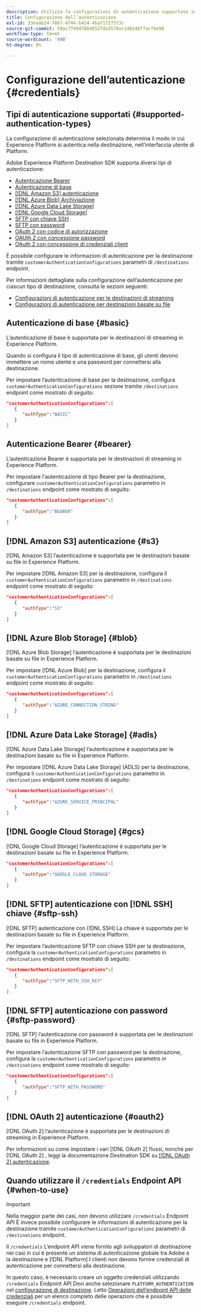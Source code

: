 ```yaml
---
description: Utilizza le configurazioni di autenticazione supportate in Adobe Experience Platform Destination SDK per autenticare gli utenti e attivare i dati nell’endpoint di destinazione.
title: Configurazione dell’autenticazione
exl-id: 33eaab24-f867-4744-b424-4ba71727373c
source-git-commit: 59ac7749d788d8527da3578ec140248f7acf8e98
workflow-type: tm+mt
source-wordcount: '498'
ht-degree: 0%

---
```


# Configurazione dell’autenticazione {#credentials}

## Tipi di autenticazione supportati {#supported-authentication-types}

La configurazione di autenticazione selezionata determina il modo in cui Experience Platform si autentica nella destinazione, nell’interfaccia utente di Platform.

Adobe Experience Platform Destination SDK supporta diversi tipi di autenticazione:

* [Autenticazione Bearer](#bearer)
* [Autenticazione di base](#basic)
* [[!DNL Amazon S3] autenticazione](#s3)
* [[!DNL Azure Blob] Archiviazione](#blob)
* [[!DNL Azure Data Lake Storage]](#adls)
* [[!DNL Google Cloud Storage]](#gcs)
* [SFTP con chiave SSH](#sftp-ssh)
* [SFTP con password](#sftp-password)
* [OAuth 2 con codice di autorizzazione](#oauth2)
* [OAUth 2 con concessione password](#oauth2)
* [OAuth 2 con concessione di credenziali client](#oauth2)

È possibile configurare le informazioni di autenticazione per la destinazione tramite `customerAuthenticationConfigurations` parametri di `/destinations` endpoint.

Per informazioni dettagliate sulla configurazione dell’autenticazione per ciascun tipo di destinazione, consulta le sezioni seguenti:

* [Configurazioni di autenticazione per le destinazioni di streaming](destination-configuration.md#customer-authentication-configurations)
* [Configurazioni di autenticazione per destinazioni basate su file](file-based-destination-configuration.md#customer-authentication-configurations)

## Autenticazione di base {#basic}

L’autenticazione di base è supportata per le destinazioni di streaming in Experience Platform.

Quando si configura il tipo di autenticazione di base, gli utenti devono immettere un nome utente e una password per connettersi alla destinazione.

Per impostare l’autenticazione di base per la destinazione, configura `customerAuthenticationConfigurations` sezione tramite `/destinations` endpoint come mostrato di seguito:

```json
"customerAuthenticationConfigurations":[
   {
      "authType":"BASIC"
   }
]
```

## Autenticazione Bearer {#bearer}

L’autenticazione Bearer è supportata per le destinazioni di streaming in Experience Platform.

Per impostare l&#39;autenticazione di tipo Bearer per la destinazione, configurare `customerAuthenticationConfigurations` parametro in `/destinations` endpoint come mostrato di seguito:

```json
"customerAuthenticationConfigurations":[
   {
      "authType":"BEARER"
   }
]
```

## [!DNL Amazon S3] autenticazione {#s3}

[!DNL Amazon S3] l’autenticazione è supportata per le destinazioni basate su file in Experience Platform.

Per impostare [!DNL Amazon S3] per la destinazione, configura il `customerAuthenticationConfigurations` parametro in `/destinations` endpoint come mostrato di seguito:

```json
"customerAuthenticationConfigurations":[
   {
      "authType":"S3"
   }
]
```

## [!DNL Azure Blob Storage] {#blob}

[!DNL Azure Blob Storage] l’autenticazione è supportata per le destinazioni basate su file in Experience Platform.

Per impostare [!DNL Azure Blob] per la destinazione, configura il `customerAuthenticationConfigurations` parametro in `/destinations` endpoint come mostrato di seguito:

```json
"customerAuthenticationConfigurations":[
   {
      "authType":"AZURE_CONNECTION_STRING"
   }
]
```

## [!DNL Azure Data Lake Storage] {#adls}

[!DNL Azure Data Lake Storage] l’autenticazione è supportata per le destinazioni basate su file in Experience Platform.

Per impostare [!DNL Azure Data Lake Storage] (ADLS) per la destinazione, configura il `customerAuthenticationConfigurations` parametro in `/destinations` endpoint come mostrato di seguito:

```json
"customerAuthenticationConfigurations":[
   {
      "authType":"AZURE_SERVICE_PRINCIPAL"
   }
]
```

## [!DNL Google Cloud Storage] {#gcs}

[!DNL Google Cloud Storage] l’autenticazione è supportata per le destinazioni basate su file in Experience Platform.

```json
"customerAuthenticationConfigurations":[
   {
      "authType":"GOOGLE_CLOUD_STORAGE"
   }
]
```


## [!DNL SFTP] autenticazione con [!DNL SSH] chiave {#sftp-ssh}

[!DNL SFTP] autenticazione con [!DNL SSH] La chiave è supportata per le destinazioni basate su file in Experience Platform.

Per impostare l’autenticazione SFTP con chiave SSH per la destinazione, configura la `customerAuthenticationConfigurations` parametro in `/destinations` endpoint come mostrato di seguito:

```json
"customerAuthenticationConfigurations":[
   {
      "authType":"SFTP_WITH_SSH_KEY"
   }
]
```

## [!DNL SFTP] autenticazione con password {#sftp-password}

[!DNL SFTP] l’autenticazione con password è supportata per le destinazioni basate su file in Experience Platform.

Per impostare l’autenticazione SFTP con password per la destinazione, configura la `customerAuthenticationConfigurations` parametro in `/destinations` endpoint come mostrato di seguito:

```json
"customerAuthenticationConfigurations":[
   {
      "authType":"SFTP_WITH_PASSWORD"
   }
]
```

## [!DNL OAuth 2] autenticazione {#oauth2}

[!DNL OAuth 2] l’autenticazione è supportata per le destinazioni di streaming in Experience Platform.

Per informazioni su come impostare i vari [!DNL OAuth 2] flussi, nonché per [!DNL OAuth 2] , leggi la documentazione Destination SDK su [[!DNL OAuth 2] autenticazione](./oauth2-authentication.md).


## Quando utilizzare il `/credentials` Endpoint API {#when-to-use}

>[!IMPORTANT]
>
>Nella maggior parte dei casi, *non* devono utilizzare `/credentials` Endpoint API È invece possibile configurare le informazioni di autenticazione per la destinazione tramite `customerAuthenticationConfigurations` parametri di `/destinations` endpoint.

Il `/credentials` L’endpoint API viene fornito agli sviluppatori di destinazione nei casi in cui è presente un sistema di autenticazione globale tra Adobe e la destinazione e [!DNL Platform] I clienti non devono fornire credenziali di autenticazione per connettersi alla destinazione.

In questo caso, è necessario creare un oggetto credenziali utilizzando `/credentials` Endpoint API Devi anche selezionare `PLATFORM_AUTHENTICATION` nel [configurazione di destinazione](./destination-configuration.md#destination-delivery). Letto [Operazioni dell’endpoint API delle credenziali](./credentials-configuration-api.md) per un elenco completo delle operazioni che è possibile eseguire `/credentials` endpoint.
